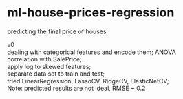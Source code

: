 # ml-house-prices-regression

predicting the final price of houses </br>

v0 </br>
dealing with categorical features and encode them; ANOVA </br>
correlation with SalePrice; </br>
apply log to skewed features; </br>
separate data set to train and test; </br>
tried LinearRegression, LassoCV, RidgeCV, ElasticNetCV; </br>
Note: predicted results are not ideal, RMSE ~ 0.2 </br>

